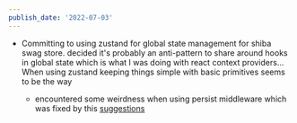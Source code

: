 ```yaml
---
publish_date: '2022-07-03'
---
```

- Committing to using zustand for global state management for shiba swag store. decided it's probably an anti-pattern to share around hooks in global state which is what I was doing with react context providers...  When using zustand keeping things simple with basic primitives seems to be the way

	- encountered some weirdness when using persist middleware which was fixed by this [suggestions](https://github.com/pmndrs/zustand/issues/938#issuecomment-1141402342)

